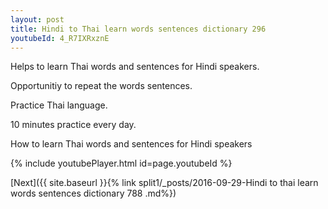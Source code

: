 ```yaml
---
layout: post
title: Hindi to Thai learn words sentences dictionary 296 
youtubeId: 4_R7IXRxznE
---
```

 
 
Helps to learn Thai words and sentences for Hindi speakers.

Opportunitiy to repeat the words sentences. 

Practice Thai language. 
 
10 minutes practice every day. 
 
How to learn Thai words and sentences for Hindi speakers 
 
{% include youtubePlayer.html id=page.youtubeId %}
 
 
[Next]({{ site.baseurl }}{% link  split1/_posts/2016-09-29-Hindi to thai learn words sentences dictionary 788 .md%})
 
